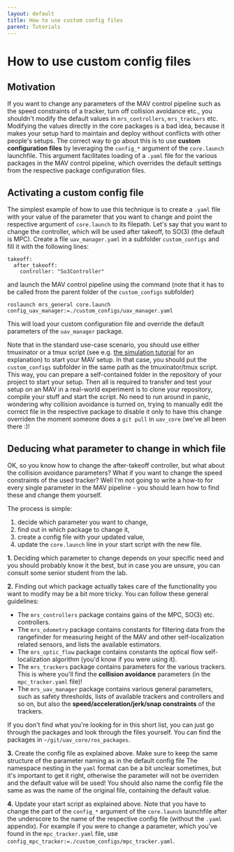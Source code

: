 ```yaml
---
layout: default
title: How to use custom config files
parent: Tutorials
---
```


# How to use custom config files

## Motivation

If you want to change any parameters of the MAV control pipeline such as the speed constraints of a tracker, turn off collision avoidance etc., you shouldn't modify the default values in `mrs_controllers`, `mrs_trackers` etc.
Modifying the values directly in the core packages is a bad idea, because it makes your setup hard to maintain and deploy without conflicts with other people's setups.
The correct way to go about this is to use **custom configuration files** by leveraging the `config_*` argument of the `core.launch` launchfile.
This argument facilitates loading of a `.yaml` file for the various packages in the MAV control pipeline, which overrides the default settings from the respective package configuration files.

## Activating a custom config file

The simplest example of how to use this technique is to create a `.yaml` file with your value of the parameter that you want to change and point the respective argument of `core.launch` to its filepath.
Let's say that you want to change the controller, which will be used after takeoff, to SO(3) (the default is MPC).
Create a file `uav_manager.yaml` in a subfolder `custom_configs` and fill it with the following lines:
```
takeoff:
  after_takeoff:
    controller: "So3Controller"
```
and launch the MAV control pipeline using the command (note that it has to be called from the parent folder of the `custom_configs` subfolder)
```
roslaunch mrs_general core.launch config_uav_manager:=./custom_configs/uav_manager.yaml
```
This will load your custom configuration file and override the default parameters of the `uav_manager` package.

Note that in the standard use-case scenario, you should use either tmuxinator or a tmux script (see e.g. [the simulation tutorial](howto) for an explanation) to start your MAV setup.
In that case, you should put the `custom_configs` subfolder in the same path as the tmuxinator/tmux script.
This way, you can prepare a self-contained folder in the repository of your project to start your setup.
Then all is required to transfer and test your setup on an MAV in a real-world experiment is to clone your repository, compile your stuff and start the script.
No need to run around in panic, wondering why collision avoidance is turned on, trying to manually edit the correct file in the respective package to disable it only to have this change overriden the moment someone does a `git pull` in `uav_core` (we've all been there :)!

## Deducing what parameter to change in which file

OK, so you know how to change the after-takeoff controller, but what about the collision avoidance parameters?
What if you want to change the speed constraints of the used tracker?
Well I'm not going to write a how-to for every single parameter in the MAV pipeline - you should learn how to find these and change them yourself.

The process is simple:

1. decide which parameter you want to change,
2. find out in which package to change it,
3. create a config file with your updated value,
4. update the `core.launch` line in your start script with the new file.

**1.** Deciding which parameter to change depends on your specific need and you should probably know it the best, but in case you are unsure, you can consult some senior student from the lab.

**2.** Finding out which package actually takes care of the functionality you want to modify may be a bit more tricky.
You can follow these general guidelines:

* The `mrs_controllers` package contains gains of the MPC, SO(3) etc. controllers.
* The `mrs_odometry` package contains constants for filtering data from the rangefinder for measuring height of the MAV and other self-localization related sensors, and lists the available estimators.
* The `mrs_optic_flow` package contains constants the optical flow self-localization algorithm (you'd know if you were using it).
* The `mrs_trackers` package contains parameters for the various trackers. This is where you'll find the **collision avoidance** parameters (in the `mpc_tracker.yaml` file)!
* The `mrs_uav_manager` package contains various general parameters, such as safety thresholds, lists of available trackers and controllers and so on, but also the **speed/acceleration/jerk/snap constraints** of the trackers.

If you don't find what you're looking for in this short list, you can just go through the packages and look through the files yourself.
You can find the packages in `~/git/uav_core/ros_packages`.

**3.** Create the config file as explained above.
Make sure to keep the same structure of the parameter naming as in the default config file
The namespace nesting in the `yaml` format can be a bit unclear sometimes, but it's important to get it right, otherwise the parameter will not be overriden and the default value will be used!
You should also name the config file the same as was the name of the original file, containing the default value.

**4.** Update your start script as explained above.
Note that you have to change the part of the `config_*` argument of the `core.launch` launchfile after the underscore to the name of the respective config file (without the `.yaml` appendix).
For example if you were to change a parameter, which you've found in the `mpc_tracker.yaml` file, use `config_mpc_tracker:=./custom_configs/mpc_tracker.yaml`.
